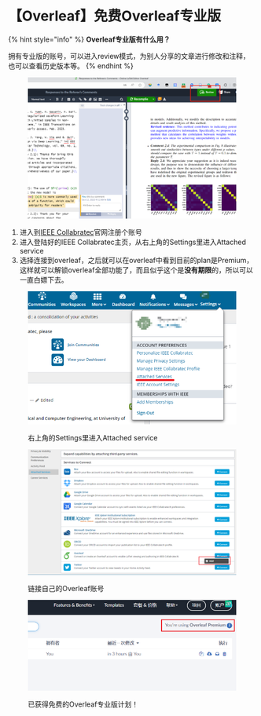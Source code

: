 # 【Overleaf】免费Overleaf专业版

{% hint style="info" %}
**Overleaf专业版有什么用？**

拥有专业版的账号，可以进入review模式，为别人分享的文章进行修改和注释，也可以查看历史版本等。
{% endhint %}

<figure><img src="../.gitbook/assets/image (1).png" alt=""><figcaption></figcaption></figure>

1. 进入到[IEEE Collabratec](https://ieee-collabratec.ieee.org/)官网注册个账号
2. 进入登陆好的IEEE Collabratec主页，从右上角的Settings里进入Attached service
3. 选择连接到overleaf，之后就可以在overleaf中看到目前的plan是Premium，这样就可以解锁overleaf全部功能了，而且似乎这个是**没有期限**的，所以可以一直白嫖下去。

<figure><img src="../.gitbook/assets/image (14).png" alt=""><figcaption><p>右上角的Settings里进入Attached service</p></figcaption></figure>

<figure><img src="../.gitbook/assets/image (15).png" alt=""><figcaption><p>链接自己的Overleaf账号</p></figcaption></figure>

<figure><img src="../.gitbook/assets/image (16).png" alt=""><figcaption><p>已获得免费的Overleaf专业版计划！</p></figcaption></figure>
